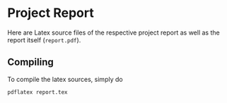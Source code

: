 # Project Report

Here are Latex source files of the respective project report as well as the report itself (`report.pdf`).

## Compiling

To compile the latex sources, simply do

```bash
pdflatex report.tex
```